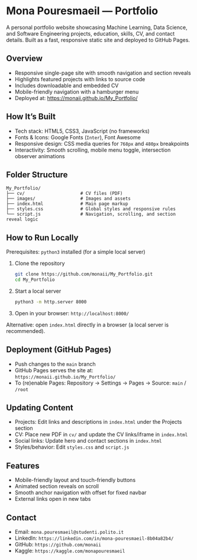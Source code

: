 # Mona Pouresmaeil — Portfolio

A personal portfolio website showcasing Machine Learning, Data Science, and Software Engineering projects, education, skills, CV, and contact details. Built as a fast, responsive static site and deployed to GitHub Pages.

## Overview
- Responsive single-page site with smooth navigation and section reveals
- Highlights featured projects with links to source code
- Includes downloadable and embedded CV
- Mobile-friendly navigation with a hamburger menu
- Deployed at: https://monaii.github.io/My_Portfolio/

## How It’s Built
- Tech stack: HTML5, CSS3, JavaScript (no frameworks)
- Fonts & Icons: Google Fonts (`Inter`), Font Awesome
- Responsive design: CSS media queries for `768px` and `480px` breakpoints
- Interactivity: Smooth scrolling, mobile menu toggle, intersection observer animations

## Folder Structure
```
My_Portfolio/
├── cv/                     # CV files (PDF)
├── images/                 # Images and assets
├── index.html              # Main page markup
├── styles.css              # Global styles and responsive rules
└── script.js               # Navigation, scrolling, and section reveal logic
```

## How to Run Locally
Prerequisites: `python3` installed (for a simple local server)

1. Clone the repository
   ```bash
   git clone https://github.com/monaii/My_Portfolio.git
   cd My_Portfolio
   ```
2. Start a local server
   ```bash
   python3 -m http.server 8000
   ```
3. Open in your browser: `http://localhost:8000/`

Alternative: open `index.html` directly in a browser (a local server is recommended).

## Deployment (GitHub Pages)
- Push changes to the `main` branch
- GitHub Pages serves the site at: `https://monaii.github.io/My_Portfolio/`
- To (re)enable Pages: Repository → Settings → Pages → Source: `main` / `/root`

## Updating Content
- Projects: Edit links and descriptions in `index.html` under the Projects section
- CV: Place new PDF in `cv/` and update the CV links/iframe in `index.html`
- Social links: Update hero and contact sections in `index.html`
- Styles/behavior: Edit `styles.css` and `script.js`

## Features
- Mobile-friendly layout and touch-friendly buttons
- Animated section reveals on scroll
- Smooth anchor navigation with offset for fixed navbar
- External links open in new tabs

## Contact
- Email: `mona.pouresmaeil@studenti.polito.it`
- LinkedIn: `https://linkedin.com/in/mona-pouresmaeil-8b04a82b4/`
- GitHub: `https://github.com/monaii`
- Kaggle: `https://kaggle.com/monapouresmaeil`
